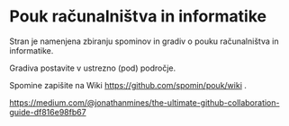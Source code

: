 # Pouk računalništva in informatike

Stran je namenjena zbiranju spominov in gradiv o pouku računalništva in informatike.

Gradiva postavite v ustrezno (pod) področje.

Spomine zapišite na Wiki https://github.com/spomin/pouk/wiki .

https://medium.com/@jonathanmines/the-ultimate-github-collaboration-guide-df816e98fb67
